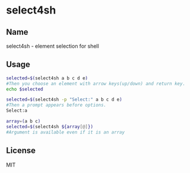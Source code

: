 # select4sh

## Name
select4sh - element selection for shell

## Usage
```bash
selected=$(select4sh a b c d e)
#Then you choose an element with arrow keys(up/down) and return key.
echo $selected
```
```bash
selected=$(select4sh -p "Select:" a b c d e)
#Then a prompt appears before options.
Select:a
```
```bash
array=(a b c)
selected=$(select4sh ${array[@]})
#Argument is available even if it is an array
```

## License
MIT
